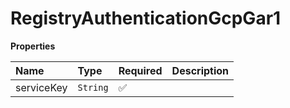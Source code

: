 # RegistryAuthenticationGcpGar1

**Properties**

| Name       | Type     | Required | Description |
| :--------- | :------- | :------- | :---------- |
| serviceKey | `String` | ✅       |             |
